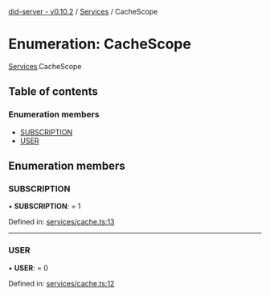 [did-server - v0.10.2](../README.md) / [Services](../modules/services.md) / CacheScope

# Enumeration: CacheScope

[Services](../modules/services.md).CacheScope

## Table of contents

### Enumeration members

- [SUBSCRIPTION](services.cachescope.md#subscription)
- [USER](services.cachescope.md#user)

## Enumeration members

### SUBSCRIPTION

• **SUBSCRIPTION**: = 1

Defined in: [services/cache.ts:13](https://github.com/Puzzlepart/did/blob/dev/server/services/cache.ts#L13)

___

### USER

• **USER**: = 0

Defined in: [services/cache.ts:12](https://github.com/Puzzlepart/did/blob/dev/server/services/cache.ts#L12)
